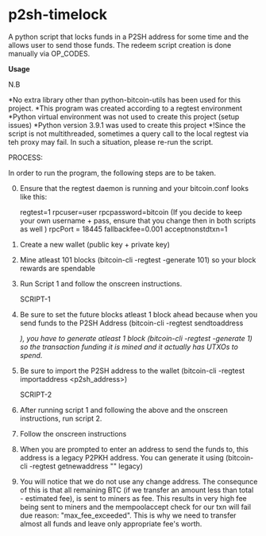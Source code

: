 # p2sh-timelock
A python script that locks funds in a P2SH address for some time and the allows user to send those funds. The redeem script creation is done manually via OP_CODES.

**Usage**

N.B 

*No extra library other than python-bitcoin-utils has been used for this project.
*This program was created according to a regtest environment
*Python virtual environment was not used to create this project (setup issues)
*Python version 3.9.1 was used to create this project
*!Since the script is not multithreaded, sometimes a query call to the local regtest via teh proxy may fail. In such a situation,
  please re-run the script.


PROCESS:

In order to run the program, the following steps are to be taken.

0. Ensure that the regtest daemon is running and your bitcoin.conf looks like this:

    regtest=1
    rpcuser=user
    rpcpassword=bitcoin  (If you decide to keep your own username + pass, ensure that you change then in both scripts as well )
    rpcPort = 18445
    fallbackfee=0.001
    acceptnonstdtxn=1

1. Create a new wallet (public key + private key)
2. Mine atleast 101 blocks (bitcoin-cli -regtest -generate 101) so your block rewards are spendable
3. Run Script 1 and follow the onscreen instructions.
    
    SCRIPT-1

4. Be sure to set the future blocks atleast 1 block ahead because when you send funds to the P2SH Address (bitcoin-cli -regtest sendtoaddress <address> <BTC>), you
   have to generate atleast 1 block (bitcoin-cli -regtest -generate 1) so the transaction funding it is mined and it actually has UTXOs to spend.
5. Be sure to import the P2SH address to the wallet (bitcoin-cli -regtest importaddress <p2sh_address>)

    SCRIPT-2

6. After running script 1 and following the above and the onscreen instructions, run script 2.
7. Follow the onscreen instructions
8. When you are prompted to enter an address to send the funds to, this address is a legacy P2PKH address.
   You can generate it using (bitcoin-cli -regtest getnewaddress "" legacy)
9. You will notice that we do not use any change address. The consequnce of this is that all remaining BTC (if we transfer an amount less than total - estimated fee),
   is sent to miners as fee. This results in very high fee being sent to miners and the mempoolaccept check for our txn will fail due reason: "max_fee_exceeded".
   This is why we need to transfer almost all funds and leave only appropriate fee's worth.



